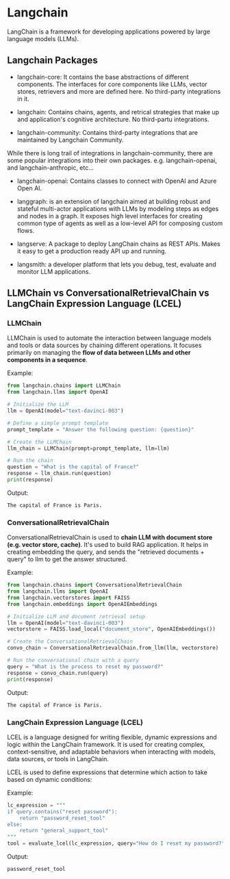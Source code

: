 # Langchain
LangChain is a framework for developing applications powered by large language models (LLMs).

## Langchain Packages
- langchain-core: It contains the base abstractions of different components. The interfaces for core components like LLMs, vector stores, retrievers and more are defined here. No third-party integrations in it.

- langchain: Contains chains, agents, and retrical strategies that make up and application's cognitive architecture. No third-partu integrations.

- langchain-community: Contains third-party integrations that are maintained by Langchain Community.

While there is long trail of integrations in langchain-community, there are some popular integrations into their own packages. e.g. langchain-openai, and langchain-anthropic, etc...

- langchain-openai: Contains classes to connect with OpenAI and Azure Open AI.

- langgraph: is an extension of langchain aimed at building robust and stateful multi-actor applications with LLMs by modeling steps as edges and nodes in a graph. It exposes high level interfaces for creating common type of agents as well as a low-level API for composing custom flows.

- langserve: A package to deploy LangChain chains as REST APIs. Makes it easy to get a production ready API up and running.

- langsmith: a developer platform that lets you debug, test, evaluate and monitor LLM applications.

## LLMChain vs ConversationalRetrievalChain vs LangChain Expression Language (LCEL) 

### LLMChain
LLMChain is used to automate the interaction between language models and tools or data sources by chaining different operations. It focuses primarily on managing the **flow of data between LLMs and other components in a sequence**.

Example:
```python
from langchain.chains import LLMChain
from langchain.llms import OpenAI

# Initialize the LLM
llm = OpenAI(model="text-davinci-003")

# Define a simple prompt template
prompt_template = "Answer the following question: {question}"

# Create the LLMChain
llm_chain = LLMChain(prompt=prompt_template, llm=llm)

# Run the chain
question = "What is the capital of France?"
response = llm_chain.run(question)
print(response)
```
Output:
```
The capital of France is Paris.

```

### ConversationalRetrievalChain 
ConversationalRetrievalChain is used to **chain LLM with document store (e.g. vector store, cache)**. It's used to build RAG application.
It helps in creating embedding the query, and sends the "retrieved documents + query" to llm to get the answer structured.

Example:
```python
from langchain.chains import ConversationalRetrievalChain
from langchain.llms import OpenAI
from langchain.vectorstores import FAISS
from langchain.embeddings import OpenAIEmbeddings

# Initialize LLM and document retrieval setup
llm = OpenAI(model="text-davinci-003")
vectorstore = FAISS.load_local("document_store", OpenAIEmbeddings())

# Create the ConversationalRetrievalChain
convo_chain = ConversationalRetrievalChain.from_llm(llm, vectorstore)

# Run the conversational chain with a query
query = "What is the process to reset my password?"
response = convo_chain.run(query)
print(response)
```
Output:
```
The capital of France is Paris.

```

### LangChain Expression Language (LCEL)
LCEL is a language designed for writing flexible, dynamic expressions and logic within the LangChain framework. It is used for creating complex, context-sensitive, and adaptable behaviors when interacting with models, data sources, or tools in LangChain.

LCEL is used to define expressions that determine which action to take based on dynamic conditions:

Example:
```python
lc_expression = """
if query.contains("reset password"):
    return "password_reset_tool"
else:
    return "general_support_tool"
"""
tool = evaluate_lcel(lc_expression, query="How do I reset my password?")

```
Output:
```
password_reset_tool

```

